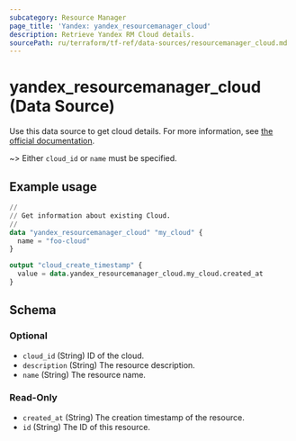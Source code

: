 ```yaml
---
subcategory: Resource Manager
page_title: 'Yandex: yandex_resourcemanager_cloud'
description: Retrieve Yandex RM Cloud details.
sourcePath: ru/terraform/tf-ref/data-sources/resourcemanager_cloud.md
---
```


# yandex_resourcemanager_cloud (Data Source)

Use this data source to get cloud details. For more information, see [the official documentation](https://yandex.cloud/docs/resource-manager/concepts/resources-hierarchy#cloud).

~> Either `cloud_id` or `name` must be specified.

## Example usage

```terraform
//
// Get information about existing Cloud.
//
data "yandex_resourcemanager_cloud" "my_cloud" {
  name = "foo-cloud"
}

output "cloud_create_timestamp" {
  value = data.yandex_resourcemanager_cloud.my_cloud.created_at
}
```

<!-- schema generated by tfplugindocs -->
## Schema

### Optional

- `cloud_id` (String) ID of the cloud.
- `description` (String) The resource description.
- `name` (String) The resource name.

### Read-Only

- `created_at` (String) The creation timestamp of the resource.
- `id` (String) The ID of this resource.
